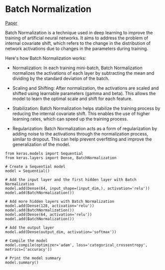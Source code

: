 # Batch Normalization 

[Paper](https://arxiv.org/abs/1502.03167)

Batch Normalization is a technique used in deep learning to improve the training of artificial neural networks. It aims to address the problem of internal covariate shift, which refers to the change in the distribution of network activations due to changes in the parameters during training.

Here's how Batch Normalization works:

- Normalization: In each training mini-batch, Batch Normalization normalizes the activations of each layer by subtracting the mean and dividing by the standard deviation of the batch.

- Scaling and Shifting: After normalization, the activations are scaled and shifted using learnable parameters (gamma and beta). This allows the model to learn the optimal scale and shift for each feature.

- Stabilization: Batch Normalization helps stabilize the training process by reducing the internal covariate shift. This enables the use of higher learning rates, which can speed up the training process.

- Regularization: Batch Normalization acts as a form of regularization by adding noise to the activations through the normalization process, similar to dropout. This can help prevent overfitting and improve the generalization of the model.

```
from keras.models import Sequential
from keras.layers import Dense, BatchNormalization

# Create a Sequential model
model = Sequential()

# Add the input layer and the first hidden layer with Batch Normalization
model.add(Dense(64, input_shape=(input_dim,), activation='relu'))
model.add(BatchNormalization())

# Add more hidden layers with Batch Normalization
model.add(Dense(128, activation='relu'))
model.add(BatchNormalization())
model.add(Dense(64, activation='relu'))
model.add(BatchNormalization())

# Add the output layer
model.add(Dense(output_dim, activation='softmax'))

# Compile the model
model.compile(optimizer='adam', loss='categorical_crossentropy', metrics=['accuracy'])

# Print the model summary
model.summary()
```